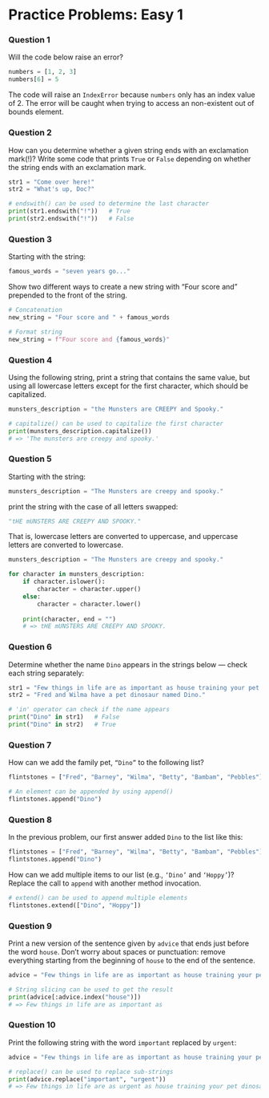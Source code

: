 # Practice Problems: Easy 1

### Question 1

Will the code below raise an error?

```python
numbers = [1, 2, 3]
numbers[6] = 5
```

The code will raise an `IndexError` because `numbers` only has an index value of 2. The error will be caught when trying to access an non-existent out of bounds element.

### Question 2

How can you determine whether a given string ends with an exclamation mark(!)? Write some code that prints `True` or `False` depending on whether the string ends with an exclamation mark.

```python
str1 = "Come over here!"
str2 = "What's up, Doc?"

# endswith() can be used to determine the last character
print(str1.endswith("!"))	# True
print(str2.endswith("!"))	# False
```

### Question 3

Starting with the string:

```python
famous_words = "seven years go..."
```

Show two different ways to create a new string with “Four score and” prepended to the front of the string.

```python
# Concatenation
new_string = "Four score and " + famous_words

# Format string
new_string = f"Four score and {famous_words}"
```

### Question 4

Using the following string, print a string that contains the same value, but using all lowercase letters except for the first character, which should be capitalized.

```python
munsters_description = "the Munsters are CREEPY and Spooky."

# capitalize() can be used to capitalize the first character
print(munsters_description.capitalize())
# => 'The munsters are creepy and spooky.'
```

### Question 5

Starting with the string:

```python
munsters_description = "The Munsters are creepy and spooky."
```

print the string with the case of all letters swapped:

```python
"tHE mUNSTERS ARE CREEPY AND SPOOKY."
```

That is, lowercase letters are converted to uppercase, and uppercase letters are converted to lowercase.

```python
munsters_description = "The Munsters are creepy and spooky."

for character in munsters_description:
    if character.islower():
        character = character.upper()
    else:
        character = character.lower()
    
    print(character, end = "")
    # => tHE mUNSTERS ARE CREEPY AND SPOOKY.
```

### Question 6

Determine whether the name `Dino` appears in the strings below — check each string separately:

```python
str1 = "Few things in life are as important as house training your pet dinosaur."
str2 = "Fred and Wilma have a pet dinosaur named Dino."

# 'in' operator can check if the name appears
print("Dino" in str1)	# False
print("Dino" in str2)	# True
```

### Question 7

How can we add the family pet, `“Dino”` to the following list?

```python
flintstones = ["Fred", "Barney", "Wilma", "Betty", "Bambam", "Pebbles"]

# An element can be appended by using append()
flintstones.append("Dino")
```

### Question 8

In the previous problem, our first answer added `Dino` to the list like this:

```python
flintstones = ["Fred", "Barney", "Wilma", "Betty", "Bambam", "Pebbles"]
flintstones.append("Dino")
```

How can we add multiple items to our list (e.g., `‘Dino’` and `‘Hoppy’`)? Replace the call to `append` with another method invocation.

```python
# extend() can be used to append multiple elements
flintstones.extend(["Dino", "Hoppy"])
```

### Question 9

Print a new version of the sentence given by `advice` that ends just before the word `house`. Don’t worry about spaces or punctuation: remove everything starting from the beginning of `house` to the end of the sentence.

```python
advice = "Few things in life are as important as house training your pet dinosaur."

# String slicing can be used to get the result
print(advice[:advice.index("house")])
# => Few things in life are as important as
```

### Question 10

Print the following string with the word `important` replaced by `urgent`:

```python
advice = "Few things in life are as important as house training your pet dinosaur."

# replace() can be used to replace sub-strings
print(advice.replace("important", "urgent"))
# => Few things in life are as urgent as house training your pet dinosaur.
```

